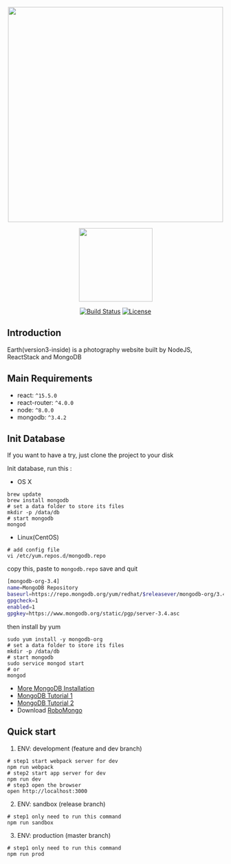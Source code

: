 <p align="center"><a href="https://github.com/muwenzi/Earth"><img width="500" src="https://cloud.githubusercontent.com/assets/12554487/26024526/906f3518-3805-11e7-8163-9d18b6ae5292.png"></a></p>

<p align="center"><a href="https://github.com/feross/standard" target="_blank"><img width="171"src="https://cdn.rawgit.com/feross/standard/master/badge.svg"></a></p>

<p align="center">
  <a href="https://travis-ci.org/muwenzi/Earth"><img src="https://travis-ci.com/muwenzi/Earth.svg?token=65SdnpsEfKTY1qP6fnyh&branch=master" alt="Build Status"></a>
  <a href="https://github.com/muwenzi/Blog-Webapp/blob/master/LICENSE.md"><img src="https://img.shields.io/pypi/l/Django.svg" alt="License"></a>
  <br>
</p>

## Introduction

Earth(version3-inside) is a photography website built by NodeJS, ReactStack and MongoDB

## Main Requirements

* react: `^15.5.0`
* react-router: `^4.0.0`
* node: `^8.0.0`
* mongodb: `^3.4.2`

## Init Database

If you want to have a try, just clone the project to your disk

Init database, run this :

- OS X
```shell
brew update
brew install mongodb
# set a data folder to store its files
mkdir -p /data/db
# start mongodb
mongod
```

- Linux(CentOS)
```shell
# add config file
vi /etc/yum.repos.d/mongodb.repo
```

copy this, paste to `mongodb.repo` save and quit
```bash
[mongodb-org-3.4]
name=MongoDB Repository
baseurl=https://repo.mongodb.org/yum/redhat/$releasever/mongodb-org/3.4/x86_64/
gpgcheck=1
enabled=1
gpgkey=https://www.mongodb.org/static/pgp/server-3.4.asc
```

then install by yum
```shell
sudo yum install -y mongodb-org
# set a data folder to store its files
mkdir -p /data/db
# start mongodb
sudo service mongod start
# or
mongod
```

- [More MongoDB Installation](https://docs.mongodb.com/master/administration/install-community/)
- [MongoDB Tutorial 1](https://www.tutorialspoint.com/mongodb/index.htm)
- [MongoDB Tutorial 2](http://www.runoob.com/mongodb/mongodb-tutorial.html)
- Download [RoboMongo](https://robomongo.org/)

## Quick start

1. ENV: development (feature and dev branch)
```shell
# step1 start webpack server for dev
npm run webpack
# step2 start app server for dev
npm run dev
# step3 open the browser
open http://localhost:3000
```

2. ENV: sandbox (release branch)
```shell
# step1 only need to run this command
npm run sandbox
```

3. ENV: production (master branch)
```shell
# step1 only need to run this command
npm run prod
```
